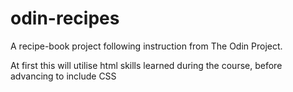# odin-recipes

A recipe-book project following instruction from The Odin Project.

At first this will utilise html skills learned during the course, before advancing to include CSS